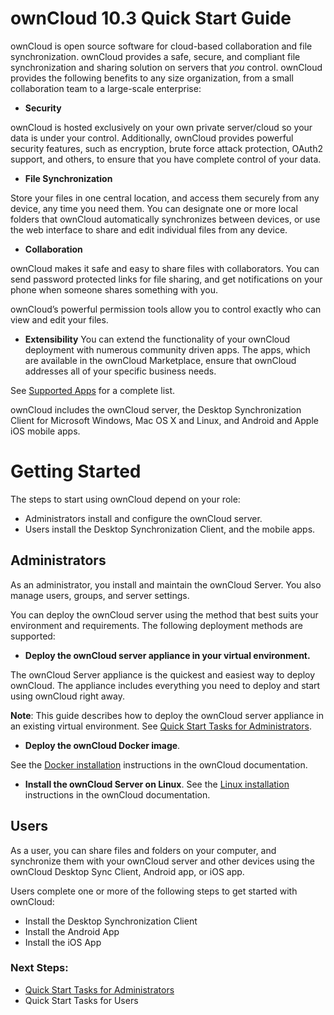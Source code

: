 ﻿# ownCloud 10.3 Quick Start GuideownCloud is open source software for cloud-based collaboration and file synchronization. ownCloud provides a safe, secure, and compliant file synchronization and sharing solution on servers that _you_ control.ownCloud provides the following benefits to any size organization, from a small collaboration team to a large-scale enterprise: - **Security**ownCloud is hosted exclusively on your own private server/cloud so your data is under your control. Additionally, ownCloud provides powerful security features, such as encryption, brute force attack protection, OAuth2 support, and others, to ensure that you have complete control of your data.- **File Synchronization**Store your files in one central location, and access them securely from any device, any time you need them. You can designate one or more local folders that ownCloud automatically synchronizes between devices, or use the web interface to share and edit individual files from any device.- **Collaboration**ownCloud makes it safe and easy to share files with collaborators. You can send password protected links for file sharing, and get notifications on your phone when someone shares something with you.ownCloud’s powerful permission tools allow you to control exactly who can view and edit your files.- **Extensibility**You can extend the functionality of your ownCloud deployment with numerous community driven apps. The apps, which are available in the ownCloud Marketplace, ensure that ownCloud addresses all of your specific business needs.See [Supported Apps](https://doc.owncloud.com/server/admin_manual/installation/apps_supported.html) for a complete list.ownCloud includes the ownCloud server, the Desktop Synchronization Client for Microsoft Windows, Mac OS X and Linux, and Android and Apple iOS mobile apps.# Getting StartedThe steps to start using ownCloud depend on your role:- Administrators install and configure the ownCloud server.- Users install the Desktop Synchronization Client, and the mobile apps.## AdministratorsAs an administrator, you install and maintain the ownCloud Server. You also manage users, groups, and server settings.You can deploy the ownCloud server using the method that best suits your environment and requirements. The following deployment methods are supported:- **Deploy the ownCloud server appliance in your virtual environment.**The ownCloud Server appliance is the quickest and easiest way to deploy ownCloud. The appliance includes everything you need to deploy and start using ownCloud right away.**Note**: This guide describes how to deploy the ownCloud server appliance in an existing virtual environment. See [Quick Start Tasks for Administrators](http://steph911.github.io/administrators.md).- **Deploy the ownCloud Docker image**.See the [Docker installation](https://doc.owncloud.com/server/10.3/admin_manual/installation/docker/) instructions in the ownCloud documentation.- **Install the ownCloud Server on Linux**.See the [Linux installation](https://doc.owncloud.com/server/10.3/admin_manual/installation/manual_installation.html) instructions in the ownCloud documentation. ## UsersAs a user, you can share files and folders on your computer, and synchronize them with your ownCloud server and other devices using the ownCloud Desktop Sync Client, Android app, or iOS app.Users complete one or more of the following steps to get started with ownCloud: - Install the Desktop Synchronization Client- Install the Android App- Install the iOS App### Next Steps:- [Quick Start Tasks for Administrators](administrators.md)- Quick Start Tasks for Users 